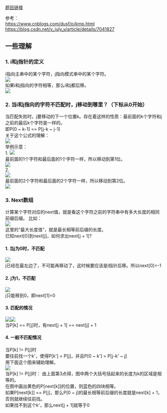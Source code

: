 [题目链接](https://leetcode-cn.com/problems/implement-strstr/)  

参考：  
https://www.cnblogs.com/dusf/p/kmp.html  
https://blog.csdn.net/v_july_v/article/details/7041827  

## 一些理解  
### 1. i和j指针的定义  
i指向主串中的某个字符，j指向模式串中的某个字符。  
![](https://images0.cnblogs.com/blog/416010/201308/17083647-9dfd3e4a709c40dd98d9817927651960.png)  
如果i和j指向的字符相等，那么i和j都后移。  
![](https://images0.cnblogs.com/blog/416010/201308/17083659-e6718026bf4f48a0be2d5d6076be4c55.png)  

### 2. 当i和j指向的字符不匹配时，j移动到哪里？（下标从0开始）
当匹配失败时，j要移动的下一个位置k。存在着这样的性质：最前面的k个字符和j之前的最后k个字符是一样的。  
即P[0 ~ k-1] == P[j-k ~ j-1]  
关于这个公式的理解：  
![](https://images0.cnblogs.com/blog/416010/201308/17084056-66930855432b4357bafbf8d6c76c1840.png)  
举例示意：  
1.
![](https://images0.cnblogs.com/blog/416010/201308/17083912-49365b7e67cd4877b2f501074dae68d2.png)  
最前面的1个字符和最后面的1个字符一样，所以移动到第1位。  
![](https://images0.cnblogs.com/blog/416010/201308/17083929-a9ccfb08833e4cf1a42c30f05608f8f5.png)  
2.  
![](https://images0.cnblogs.com/blog/416010/201308/17084030-82e4b71b85a440c5a636d57503931415.png)  
最前面的2个字符和最后面的2个字符一样，所以移动到第2位。  
![](https://images0.cnblogs.com/blog/416010/201308/17084037-cc3c34200809414e9421c316ceba2cda.png)  

### 3. Next数组
计算某个字符对应的next值，就是看这个字符之前的字符串中有多大长度的相同前缀后缀。 
比如：  
![](https://img-blog.csdn.net/20140728110939595)  
这里的“最大长度值”，就是最长相等前后缀的长度。  
已知next[0]到next[j]，如何求出next[j + 1]?  
#### 1. 当j为0时，不匹配  
![](https://images0.cnblogs.com/blog/416010/201308/17084258-efd2e95d3644427ebc0304ed3d7adefb.png)  
j已经在最左边了，不可能再移动了，这时候要应该是i指针后移。所以next[0]=-1  
#### 2. j为1，不匹配  
![](https://images0.cnblogs.com/blog/416010/201308/17084310-29f9f8dbb6034151a383e7ccf6f5583e.png)  
j只能移到0，即next[1]=0  
#### 3. 匹配的情况
![](https://images0.cnblogs.com/blog/416010/201308/17084327-8a3cdfab03094bfa9e5cace26796cae5.png)![](https://images0.cnblogs.com/blog/416010/201308/17084342-616036472ab546c082aa991004bb0034.png)  
当P[k] == P[j]时，有next[j + 1] == next[j] + 1  
#### 4. 一般不匹配情况  
当P[k] != P[j]时  
要往前找一个k'，使得P[k'] = P[j]，并且P[0 ~ k'] = P[j-k' ~ j]  
用下面这个图来辅助理解。  
![](https://img-blog.csdn.net/20150812214857858)  
当P[k] != P[j]时：
由上面第3点得，图中两个大括号括起来的长度为k的区域是相等的。  
在图中画出黄色的P[next[k]]的位置，则蓝色的四块相等。  
如果P[next[k]] == P[j]，那么P[0 ~ j]的最长相等前后缀的长度就是next[k] + 1，否则就继续往前找。  
如果找不到这个k'，那么next[j + 1]就等于0  


